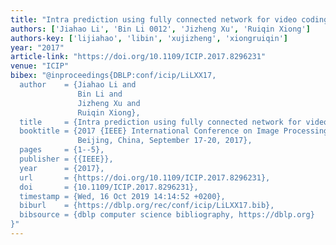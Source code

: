 ```yaml
---
title: "Intra prediction using fully connected network for video coding"
authors: ['Jiahao Li', 'Bin Li 0012', 'Jizheng Xu', 'Ruiqin Xiong']
authors-key: ['lijiahao', 'libin', 'xujizheng', 'xiongruiqin']
year: "2017"
article-link: "https://doi.org/10.1109/ICIP.2017.8296231"
venue: "ICIP"
bibex: "@inproceedings{DBLP:conf/icip/LiLXX17,
  author    = {Jiahao Li and
               Bin Li and
               Jizheng Xu and
               Ruiqin Xiong},
  title     = {Intra prediction using fully connected network for video coding},
  booktitle = {2017 {IEEE} International Conference on Image Processing, {ICIP} 2017,
               Beijing, China, September 17-20, 2017},
  pages     = {1--5},
  publisher = {{IEEE}},
  year      = {2017},
  url       = {https://doi.org/10.1109/ICIP.2017.8296231},
  doi       = {10.1109/ICIP.2017.8296231},
  timestamp = {Wed, 16 Oct 2019 14:14:52 +0200},
  biburl    = {https://dblp.org/rec/conf/icip/LiLXX17.bib},
  bibsource = {dblp computer science bibliography, https://dblp.org}
}"
---
```

